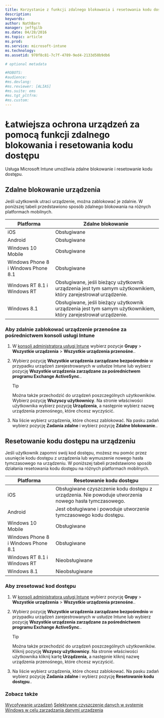 ```yaml
---
title: Korzystanie z funkcji zdalnego blokowania i resetowania kodu dostępu | Microsoft Intune
description:
keywords:
author: NathBarn
manager: jeffgilb
ms.date: 04/28/2016
ms.topic: article
ms.prod:
ms.service: microsoft-intune
ms.technology:
ms.assetid: 970f8c81-7c7f-4789-9ed4-2133d50b9db6

# optional metadata

#ROBOTS:
#audience:
#ms.devlang:
#ms.reviewer: [ALIAS]
#ms.suite: ems
#ms.tgt_pltfrm:
#ms.custom:
---
```

# Łatwiejsza ochrona urządzeń za pomocą funkcji zdalnego blokowania i resetowania kodu dostępu
Usługa Microsoft Intune umożliwia zdalne blokowanie i resetowanie kodu dostępu.

## Zdalne blokowanie urządzenia
Jeśli użytkownik utraci urządzenie, można zablokować je zdalnie. W poniższej tabeli przedstawiono sposób zdalnego blokowania na różnych platformach mobilnych.

|Platforma|Zdalne blokowanie|
|------------|---------------|
|iOS|Obsługiwane|
|Android|Obsługiwane|
|Windows 10 Mobile|Obsługiwane|
|Windows Phone 8 i Windows Phone 8.1|Obsługiwane|
|Windows RT 8.1 i Windows RT|Obsługiwane, jeśli bieżący użytkownik urządzenia jest tym samym użytkownikiem, który zarejestrował urządzenie.|
|Windows 8.1|Obsługiwane, jeśli bieżący użytkownik urządzenia jest tym samym użytkownikiem, który zarejestrował urządzenie.|


### Aby zdalnie zablokować urządzenie przenośne za pośrednictwem konsoli usługi Intune

1.  W [konsoli administratora usługi Intune](https://manage.microsoft.com/) wybierz pozycje **Grupy** &gt; **Wszystkie urządzenia** &gt; **Wszystkie urządzenia przenośne**..

2.  Wybierz pozycję **Wszystkie urządzenia zarządzane bezpośrednio** w przypadku urządzeń zarejestrowanych w usłudze Intune lub wybierz pozycję **Wszystkie urządzenia zarządzane za pośrednictwem programu Exchange ActiveSync**..

    > [!TIP]
    > Można także przechodzić do urządzeń poszczególnych użytkowników. Wybierz pozycję **Wszyscy użytkownicy**. Na stronie właściwości użytkownika wybierz pozycję **Urządzenia**, a następnie wybierz nazwę urządzenia przenośnego, które chcesz wyczyścić.

3.  Na liście wybierz urządzenia, które chcesz zablokować. Na pasku zadań wybierz pozycję **Zadania zdalne** i wybierz pozycję **Zdalne blokowanie**..

## Resetowanie kodu dostępu na urządzeniu
Jeśli użytkownik zapomni swój kod dostępu, możesz mu pomóc przez usunięcie kodu dostępu z urządzenia lub wymuszenie nowego hasła tymczasowego na urządzeniu. W poniższej tabeli przedstawiono sposób działania resetowania kodu dostępu na różnych platformach mobilnych.

|Platforma|Resetowanie kodu dostępu|
|------------|------------------|
|iOS|Obsługiwane czyszczenie kodu dostępu z urządzenia. Nie powoduje utworzenia nowego hasła tymczasowego.|
|Android|Jest obsługiwane i powoduje utworzenie tymczasowego kodu dostępu.|
|Windows 10 Mobile|Obsługiwane|
|Windows Phone 8 i Windows Phone 8.1|Obsługiwane|
|Windows RT 8.1 i Windows RT|Nieobsługiwane|
|Windows 8.1|Nieobsługiwane|

### Aby zresetować kod dostępu

1.  W [konsoli administratora usługi Intune](https://manage.microsoft.com/) wybierz pozycję **Grupy** &gt; **Wszystkie urządzenia** &gt; **Wszystkie urządzenia przenośne**..

2.  Wybierz pozycję **Wszystkie urządzenia zarządzane bezpośrednio** w przypadku urządzeń zarejestrowanych w usłudze Intune lub wybierz pozycję **Wszystkie urządzenia zarządzane za pośrednictwem programu Exchange ActiveSync**..

    > [!TIP]
    > Można także przechodzić do urządzeń poszczególnych użytkowników. Kliknij pozycję **Wszyscy użytkownicy**. Na stronie właściwości użytkownika kliknij kartę **Urządzenia**, a następnie kliknij nazwę urządzenia przenośnego, które chcesz wyczyścić.

3.  Na liście wybierz urządzenia, które chcesz zablokować. Na pasku zadań wybierz pozycję **Zadania zdalne** i wybierz pozycję **Resetowanie kodu dostępu**..


### Zobacz także
[Wycofywanie urządzeń](retire-devices-from-microsoft-intune-management.md)
[Selektywne czyszczenie danych w systemie Windows w celu zarządzania danymi urządzenia](http://technet.microsoft.com/library/dn486874.aspx)


<!--HONumber=May16_HO1-->


